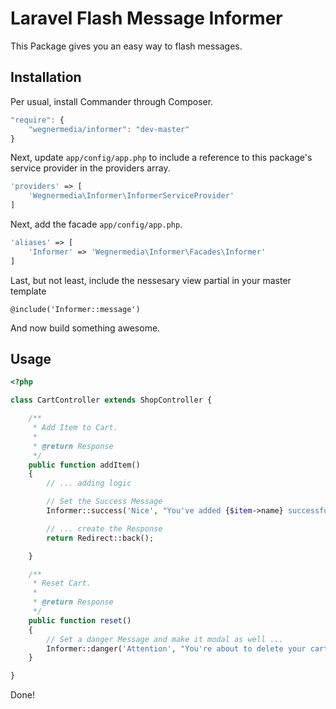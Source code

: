 # Laravel Flash Message Informer

This Package gives you an easy way to flash messages.

## Installation

Per usual, install Commander through Composer.

```js
"require": {
    "wegnermedia/informer": "dev-master"
}
```

Next, update `app/config/app.php` to include a reference to this package's service provider in the providers array.

```php
'providers' => [
    'Wegnermedia\Informer\InformerServiceProvider'
]
```

Next, add the facade `app/config/app.php`.

```php
'aliases' => [
    'Informer' => 'Wegnermedia\Informer\Facades\Informer'
]
```

Last, but not least, include the nessesary view partial in your master template

```blade
@include('Informer::message')
```

And now build something awesome.

## Usage

```php
<?php

class CartController extends ShopController {

	/**
	 * Add Item to Cart.
	 *
	 * @return Response
	 */
	public function addItem()
	{
		// ... adding logic

		// Set the Success Message
		Informer::success('Nice', "You've added {$item->name} successfully to your cart." );

		// ... create the Response
		return Redirect::back();

	}

	/**
	 * Reset Cart.
	 *
	 * @return Response
	 */
	public function reset()
	{
		// Set a danger Message and make it modal as well ...
		Informer::danger('Attention', "You're about to delete your cart, you wish to proceed?", true);
	}

}
```

Done!

